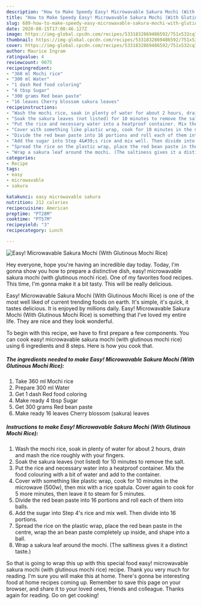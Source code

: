 ```yaml
---
description: "How to Make Speedy Easy! Microwavable Sakura Mochi (With Glutinous Mochi Rice)"
title: "How to Make Speedy Easy! Microwavable Sakura Mochi (With Glutinous Mochi Rice)"
slug: 689-how-to-make-speedy-easy-microwavable-sakura-mochi-with-glutinous-mochi-rice
date: 2020-08-15T17:08:46.127Z
image: https://img-global.cpcdn.com/recipes/5331832869486592/751x532cq70/easy-microwavable-sakura-mochi-with-glutinous-mochi-rice-recipe-main-photo.jpg
thumbnail: https://img-global.cpcdn.com/recipes/5331832869486592/751x532cq70/easy-microwavable-sakura-mochi-with-glutinous-mochi-rice-recipe-main-photo.jpg
cover: https://img-global.cpcdn.com/recipes/5331832869486592/751x532cq70/easy-microwavable-sakura-mochi-with-glutinous-mochi-rice-recipe-main-photo.jpg
author: Maurice Ingram
ratingvalue: 4
reviewcount: 9075
recipeingredient:
- "360 ml Mochi rice"
- "300 ml Water"
- "1 dash Red food coloring"
- "4 tbsp Sugar"
- "300 grams Red bean paste"
- "16 leaves Cherry blossom sakura leaves"
recipeinstructions:
- "Wash the mochi rice, soak in plenty of water for about 2 hours, drain and mash the rice roughly with your fingers."
- "Soak the sakura leaves (not listed) for 10 minutes to remove the salt."
- "Put the rice and necessary water into a heatproof container. Mix the food colouring with a bit of water and add to the container."
- "Cover with something like plastic wrap, cook for 10 minutes in the microwave (500w), then mix with a rice spatula. Cover again to cook for 5 more minutes, then leave it to steam for 5 minutes."
- "Divide the red bean paste into 16 portions and roll each of them into balls."
- "Add the sugar into Step 4&#39;s rice and mix well. Then divide into 16 portions."
- "Spread the rice on the plastic wrap, place the red bean paste in the centre, wrap the an bean paste completely up inside, and shape into a ball."
- "Wrap a sakura leaf around the mochi. (The saltiness gives it a distinct taste.)"
categories:
- Recipe
tags:
- easy
- microwavable
- sakura

katakunci: easy microwavable sakura 
nutrition: 212 calories
recipecuisine: American
preptime: "PT28M"
cooktime: "PT57M"
recipeyield: "3"
recipecategory: Lunch

---
```



![Easy! Microwavable Sakura Mochi (With Glutinous Mochi Rice)](https://img-global.cpcdn.com/recipes/5331832869486592/751x532cq70/easy-microwavable-sakura-mochi-with-glutinous-mochi-rice-recipe-main-photo.jpg)

Hey everyone, hope you're having an incredible day today. Today, I'm gonna show you how to prepare a distinctive dish, easy! microwavable sakura mochi (with glutinous mochi rice). One of my favorites food recipes. This time, I'm gonna make it a bit tasty. This will be really delicious.

Easy! Microwavable Sakura Mochi (With Glutinous Mochi Rice) is one of the most well liked of current trending foods on earth. It's simple, it's quick, it tastes delicious. It is enjoyed by millions daily. Easy! Microwavable Sakura Mochi (With Glutinous Mochi Rice) is something that I've loved my entire life. They are nice and they look wonderful.




To begin with this recipe, we have to first prepare a few components. You can cook easy! microwavable sakura mochi (with glutinous mochi rice) using 6 ingredients and 8 steps. Here is how you cook that.

<!--inarticleads1-->

##### The ingredients needed to make Easy! Microwavable Sakura Mochi (With Glutinous Mochi Rice):

1. Take 360 ml Mochi rice
1. Prepare 300 ml Water
1. Get 1 dash Red food coloring
1. Make ready 4 tbsp Sugar
1. Get 300 grams Red bean paste
1. Make ready 16 leaves Cherry blossom (sakura) leaves




<!--inarticleads2-->

##### Instructions to make Easy! Microwavable Sakura Mochi (With Glutinous Mochi Rice):

1. Wash the mochi rice, soak in plenty of water for about 2 hours, drain and mash the rice roughly with your fingers.
1. Soak the sakura leaves (not listed) for 10 minutes to remove the salt.
1. Put the rice and necessary water into a heatproof container. Mix the food colouring with a bit of water and add to the container.
1. Cover with something like plastic wrap, cook for 10 minutes in the microwave (500w), then mix with a rice spatula. Cover again to cook for 5 more minutes, then leave it to steam for 5 minutes.
1. Divide the red bean paste into 16 portions and roll each of them into balls.
1. Add the sugar into Step 4&#39;s rice and mix well. Then divide into 16 portions.
1. Spread the rice on the plastic wrap, place the red bean paste in the centre, wrap the an bean paste completely up inside, and shape into a ball.
1. Wrap a sakura leaf around the mochi. (The saltiness gives it a distinct taste.)




So that is going to wrap this up with this special food easy! microwavable sakura mochi (with glutinous mochi rice) recipe. Thank you very much for reading. I'm sure you will make this at home. There's gonna be interesting food at home recipes coming up. Remember to save this page on your browser, and share it to your loved ones, friends and colleague. Thanks again for reading. Go on get cooking!
